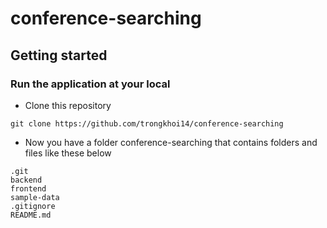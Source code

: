 # conference-searching



## Getting started
### Run the application at your local
- Clone this repository
```
git clone https://github.com/trongkhoi14/conference-searching
```
- Now you have a folder conference-searching that contains folders and files like these below
```
.git
backend
frontend
sample-data
.gitignore
README.md
```